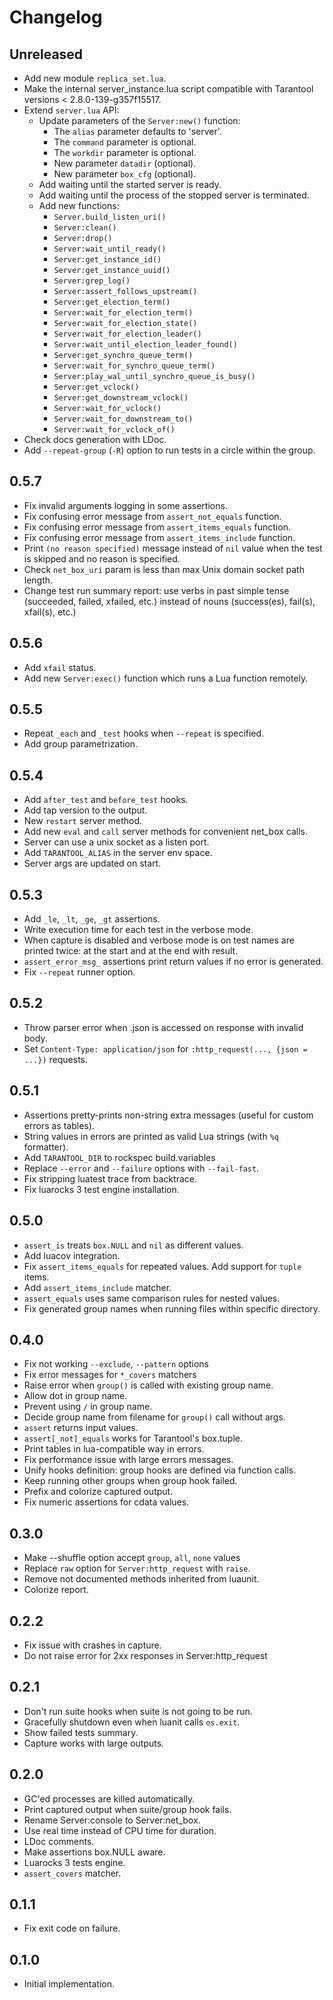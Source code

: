 # Changelog

## Unreleased

- Add new module `replica_set.lua`.
- Make the internal server_instance.lua script compatible with Tarantool 
  versions < 2.8.0-139-g357f15517.
- Extend `server.lua` API:
  * Update parameters of the `Server:new()` function:
    - The `alias` parameter defaults to 'server'.
    - The `command` parameter is optional.
    - The `workdir` parameter is optional.
    - New parameter `datadir` (optional).
    - New parameter `box_cfg` (optional).
  * Add waiting until the started server is ready.
  * Add waiting until the process of the stopped server is terminated.
  * Add new functions:
    - `Server.build_listen_uri()`
    - `Server:clean()`
    - `Server:drop()`
    - `Server:wait_until_ready()`
    - `Server:get_instance_id()`
    - `Server:get_instance_uuid()`
    - `Server:grep_log()`
    - `Server:assert_follows_upstream()`
    - `Server:get_election_term()`
    - `Server:wait_for_election_term()`
    - `Server:wait_for_election_state()`
    - `Server:wait_for_election_leader()`
    - `Server:wait_until_election_leader_found()`
    - `Server:get_synchro_queue_term()`
    - `Server:wait_for_synchro_queue_term()`
    - `Server:play_wal_until_synchro_queue_is_busy()`
    - `Server:get_vclock()`
    - `Server:get_downstream_vclock()`
    - `Server:wait_for_vclock()`
    - `Server:wait_for_downstream_to()`
    - `Server:wait_for_vclock_of()`
- Check docs generation with LDoc.
- Add `--repeat-group` (`-R`) option to run tests in a circle within the group.

## 0.5.7

- Fix invalid arguments logging in some assertions.
- Fix confusing error message from `assert_not_equals` function.
- Fix confusing error message from `assert_items_equals` function.
- Fix confusing error message from `assert_items_include` function.
- Print `(no reason specified)` message instead of `nil` value when the test is
  skipped and no reason is specified.
- Check `net_box_uri` param is less than max Unix domain socket path length.
- Change test run summary report: use verbs in past simple tense (succeeded,
  failed, xfailed, etc.) instead of nouns (success(es), fail(s), xfail(s), etc.)

## 0.5.6

- Add `xfail` status.
- Add new `Server:exec()` function which runs a Lua function remotely.

## 0.5.5

- Repeat `_each` and `_test` hooks when `--repeat` is specified.
- Add group parametrization.

## 0.5.4

- Add `after_test` and `before_test` hooks.
- Add tap version to the output.
- New `restart` server method.
- Add new `eval` and `call` server methods for convenient net_box calls.
- Server can use a unix socket as a listen port.
- Add `TARANTOOL_ALIAS` in the server env space.
- Server args are updated on start.

## 0.5.3

- Add `_le`, `_lt`, `_ge`, `_gt` assertions.
- Write execution time for each test in the verbose mode.
- When capture is disabled and verbose mode is on test names are printed
  twice: at the start and at the end with result.
- `assert_error_msg_` assertions print return values if no error is generated.
- Fix `--repeat` runner option.

## 0.5.2

- Throw parser error when .json is accessed on response with invalid body.
- Set `Content-Type: application/json` for `:http_request(..., {json = ...})` requests.

## 0.5.1

- Assertions pretty-prints non-string extra messages (useful for custom errors as tables).
- String values in errors are printed as valid Lua strings (with `%q` formatter).
- Add `TARANTOOL_DIR` to rockspec build.variables
- Replace `--error` and  `--failure` options with `--fail-fast`.
- Fix stripping luatest trace from backtrace.
- Fix luarocks 3 test engine installation.

## 0.5.0

- `assert_is` treats `box.NULL` and `nil` as different values.
- Add luacov integration.
- Fix `assert_items_equals` for repeated values. Add support for `tuple` items.
- Add `assert_items_include` matcher.
- `assert_equals` uses same comparison rules for nested values.
- Fix generated group names when running files within specific directory.

## 0.4.0

- Fix not working `--exclude`, `--pattern` options
- Fix error messages for `*_covers` matchers
- Raise error when `group()` is called with existing group name.
- Allow dot in group name.
- Prevent using `/` in group name.
- Decide group name from filename for `group()` call without args.
- `assert` returns input values.
- `assert[_not]_equals` works for Tarantool's box.tuple.
- Print tables in lua-compatible way in errors.
- Fix performance issue with large errors messages.
- Unify hooks definition: group hooks are defined via function calls.
- Keep running other groups when group hook failed.
- Prefix and colorize captured output.
- Fix numeric assertions for cdata values.

## 0.3.0

- Make --shuffle option accept `group`, `all`, `none` values
- Replace `raw` option for `Server:http_request` with `raise`.
- Remove not documented methods inherited from luaunit.
- Colorize report.

## 0.2.2

- Fix issue with crashes in capture.
- Do not raise error for 2xx responses in Server:http_request

## 0.2.1

- Don't run suite hooks when suite is not going to be run.
- Gracefully shutdown even when luanit calls `os.exit`.
- Show failed tests summary.
- Capture works with large outputs.

## 0.2.0

- GC'ed processes are killed automatically.
- Print captured output when suite/group hook fails.
- Rename Server:console to Server:net_box.
- Use real time instead of CPU time for duration.
- LDoc comments.
- Make assertions box.NULL aware.
- Luarocks 3 tests engine.
- `assert_covers` matcher.

## 0.1.1

- Fix exit code on failure.

## 0.1.0

- Initial implementation.
